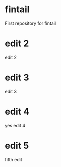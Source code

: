 # fintail
First repository for fintail
# edit 2
edit 2
# edit 3
edit 3
# edit 4
yes edit 4
# edit 5
fifth edit